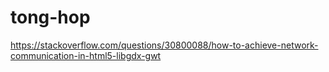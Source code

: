 # tong-hop


https://stackoverflow.com/questions/30800088/how-to-achieve-network-communication-in-html5-libgdx-gwt
